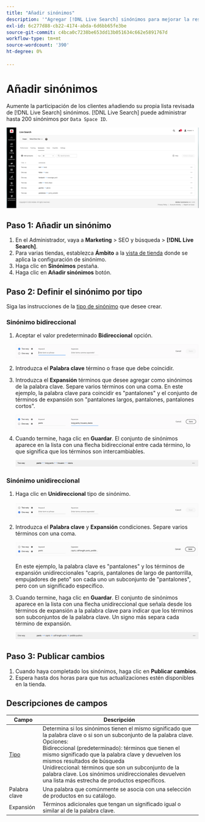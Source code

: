 ```yaml
---
title: "Añadir sinónimos"
description: '"Agregar [!DNL Live Search] sinónimos para mejorar la respuesta a las solicitudes de búsqueda".'
exl-id: 6c277d88-cb22-4174-abda-6d6bb65fe3be
source-git-commit: c4bca0c7238be653dd13b051634c662e5891767d
workflow-type: tm+mt
source-wordcount: '390'
ht-degree: 0%

---
```


# Añadir sinónimos

Aumente la participación de los clientes añadiendo su propia lista revisada de [!DNL Live Search] sinónimos. [!DNL Live Search] puede administrar hasta 200 sinónimos por `Data Space ID`.

![[!DNL Live Search] sinónimos](assets/synonym-workspace.png)

## Paso 1: Añadir un sinónimo

1. En el Administrador, vaya a **Marketing** > SEO y búsqueda > **[!DNL Live Search]**.
1. Para varias tiendas, establezca **Ámbito** a la [vista de tienda](https://experienceleague.adobe.com/docs/commerce-admin/start/setup/websites-stores-views.html#scope-settings) donde se aplica la configuración de sinónimo.
1. Haga clic en **Sinónimos** pestaña.
1. Haga clic en **Añadir sinónimos** botón.

## Paso 2: Definir el sinónimo por tipo

Siga las instrucciones de la [tipo de sinónimo](synonyms-type.md) que desee crear.

### Sinónimo bidireccional

1. Aceptar el valor predeterminado **Bidireccional** opción.

   ![Añadir sinónimo bidireccional](assets/synonym-add-two-way.png)


1. Introduzca el **Palabra clave** término o frase que debe coincidir.
1. Introduzca el **Expansión** términos que desee agregar como sinónimos de la palabra clave. Separe varios términos con una coma.
En este ejemplo, la palabra clave para coincidir es &quot;pantalones&quot; y el conjunto de términos de expansión son &quot;pantalones largos, pantalones, pantalones cortos&quot;.

   ![Ejemplo de sinónimo bidireccional](assets/synonym-add-two-way-example.png)

1. Cuando termine, haga clic en **Guardar**.
El conjunto de sinónimos aparece en la lista con una flecha bidireccional entre cada término, lo que significa que los términos son intercambiables.

   ![Sinónimo bidireccional](assets/synonym-two-way.png)

### Sinónimo unidireccional

1. Haga clic en **Unidireccional** tipo de sinónimo.

   ![Agregar sinónimo unidireccional](assets/synonym-add-one-way.png)

1. Introduzca el **Palabra clave** y **Expansión** condiciones. Separe varios términos con una coma.

   ![Ejemplo de sinónimo unidireccional](assets/synonym-add-one-way-example.png)

   En este ejemplo, la palabra clave es &quot;pantalones&quot; y los términos de expansión unidireccionales &quot;capris, pantalones de largo de pantorrilla, empujadores de peto&quot; son cada uno un subconjunto de &quot;pantalones&quot;, pero con un significado específico.

1. Cuando termine, haga clic en **Guardar**.
El conjunto de sinónimos aparece en la lista con una flecha unidireccional que señala desde los términos de expansión a la palabra clave para indicar que los términos son subconjuntos de la palabra clave. Un signo más separa cada término de expansión.

   ![Sinónimo unidireccional](assets/synonym-one-way.png)

## Paso 3: Publicar cambios

1. Cuando haya completado los sinónimos, haga clic en **Publicar cambios**.
1. Espera hasta dos horas para que tus actualizaciones estén disponibles en la tienda.

## Descripciones de campos

| Campo | Descripción |
|--- |--- |
| [Tipo](synonyms.md) | Determina si los sinónimos tienen el mismo significado que la palabra clave o si son un subconjunto de la palabra clave. Opciones:<br />Bidireccional (predeterminado): términos que tienen el mismo significado que la palabra clave y devuelven los mismos resultados de búsqueda<br />Unidireccional: términos que son un subconjunto de la palabra clave. Los sinónimos unidireccionales devuelven una lista más estrecha de productos específicos. |
| Palabra clave | Una palabra que comúnmente se asocia con una selección de productos en su catálogo. |
| Expansión | Términos adicionales que tengan un significado igual o similar al de la palabra clave. |
